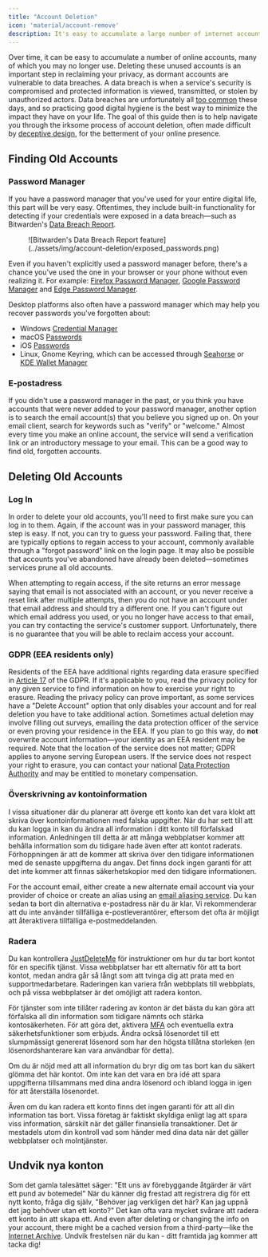 ```yaml
---
title: "Account Deletion"
icon: 'material/account-remove'
description: It's easy to accumulate a large number of internet accounts, here are some tips on how to prune your collection.
---
```


Over time, it can be easy to accumulate a number of online accounts, many of which you may no longer use. Deleting these unused accounts is an important step in reclaiming your privacy, as dormant accounts are vulnerable to data breaches. A data breach is when a service's security is compromised and protected information is viewed, transmitted, or stolen by unauthorized actors. Data breaches are unfortunately all [too common](https://haveibeenpwned.com/PwnedWebsites) these days, and so practicing good digital hygiene is the best way to minimize the impact they have on your life. The goal of this guide then is to help navigate you through the irksome process of account deletion, often made difficult by [deceptive design](https://deceptive.design), for the betterment of your online presence.

## Finding Old Accounts

### Password Manager

If you have a password manager that you've used for your entire digital life, this part will be very easy. Oftentimes, they include built-in functionality for detecting if your credentials were exposed in a data breach—such as Bitwarden's [Data Breach Report](https://bitwarden.com/blog/have-you-been-pwned).

<figure markdown>
  ![Bitwarden's Data Breach Report feature](../assets/img/account-deletion/exposed_passwords.png)
</figure>

Even if you haven't explicitly used a password manager before, there's a chance you've used the one in your browser or your phone without even realizing it. For example: [Firefox Password Manager](https://support.mozilla.org/kb/password-manager-remember-delete-edit-logins), [Google Password Manager](https://passwords.google.com/intro) and [Edge Password Manager](https://support.microsoft.com/microsoft-edge/save-or-forget-passwords-in-microsoft-edge-b4beecb0-f2a8-1ca0-f26f-9ec247a3f336).

Desktop platforms also often have a password manager which may help you recover passwords you've forgotten about:

- Windows [Credential Manager](https://support.microsoft.com/windows/accessing-credential-manager-1b5c916a-6a16-889f-8581-fc16e8165ac0)
- macOS [Passwords](https://support.apple.com/HT211145)
- iOS [Passwords](https://support.apple.com/HT211146)
- Linux, Gnome Keyring, which can be accessed through [Seahorse](https://wiki.gnome.org/Apps/Seahorse) or [KDE Wallet Manager](https://userbase.kde.org/KDE_Wallet_Manager)

### E-postadress

If you didn't use a password manager in the past, or you think you have accounts that were never added to your password manager, another option is to search the email account(s) that you believe you signed up on. On your email client, search for keywords such as "verify" or "welcome." Almost every time you make an online account, the service will send a verification link or an introductory message to your email. This can be a good way to find old, forgotten accounts.

## Deleting Old Accounts

### Log In

In order to delete your old accounts, you'll need to first make sure you can log in to them. Again, if the account was in your password manager, this step is easy. If not, you can try to guess your password. Failing that, there are typically options to regain access to your account, commonly available through a "forgot password" link on the login page. It may also be possible that accounts you've abandoned have already been deleted—sometimes services prune all old accounts.

When attempting to regain access, if the site returns an error message saying that email is not associated with an account, or you never receive a reset link after multiple attempts, then you do not have an account under that email address and should try a different one. If you can't figure out which email address you used, or you no longer have access to that email, you can try contacting the service's customer support. Unfortunately, there is no guarantee that you will be able to reclaim access your account.

### GDPR (EEA residents only)

Residents of the EEA have additional rights regarding data erasure specified in [Article 17](https://gdpr-info.eu/art-17-gdpr) of the GDPR. If it's applicable to you, read the privacy policy for any given service to find information on how to exercise your right to erasure. Reading the privacy policy can prove important, as some services have a "Delete Account" option that only disables your account and for real deletion you have to take additional action. Sometimes actual deletion may involve filling out surveys, emailing the data protection officer of the service or even proving your residence in the EEA. If you plan to go this way, do **not** overwrite account information—your identity as an EEA resident may be required. Note that the location of the service does not matter; GDPR applies to anyone serving European users. If the service does not respect your right to erasure, you can contact your national [Data Protection Authority](https://ec.europa.eu/info/law/law-topic/data-protection/reform/rights-citizens/redress/what-should-i-do-if-i-think-my-personal-data-protection-rights-havent-been-respected_en) and may be entitled to monetary compensation.

### Överskrivning av kontoinformation

I vissa situationer där du planerar att överge ett konto kan det vara klokt att skriva över kontoinformationen med falska uppgifter. När du har sett till att du kan logga in kan du ändra all information i ditt konto till förfalskad information. Anledningen till detta är att många webbplatser kommer att behålla information som du tidigare hade även efter att kontot raderats. Förhoppningen är att de kommer att skriva över den tidigare informationen med de senaste uppgifterna du angav. Det finns dock ingen garanti för att det inte kommer att finnas säkerhetskopior med den tidigare informationen.

For the account email, either create a new alternate email account via your provider of choice or create an alias using an [email aliasing service](../email-aliasing.md). Du kan sedan ta bort din alternativa e-postadress när du är klar. Vi rekommenderar att du inte använder tillfälliga e-postleverantörer, eftersom det ofta är möjligt att återaktivera tillfälliga e-postmeddelanden.

### Radera

Du kan kontrollera [JustDeleteMe](https://justdeleteme.xyz) för instruktioner om hur du tar bort kontot för en specifik tjänst. Vissa webbplatser har ett alternativ för att ta bort kontot, medan andra går så långt som att tvinga dig att prata med en supportmedarbetare. Raderingen kan variera från webbplats till webbplats, och på vissa webbplatser är det omöjligt att radera konton.

För tjänster som inte tillåter radering av konton är det bästa du kan göra att förfalska all din information som tidigare nämnts och stärka kontosäkerheten. För att göra det, aktivera [MFA](multi-factor-authentication.md) och eventuella extra säkerhetsfunktioner som erbjuds. Ändra också lösenordet till ett slumpmässigt genererat lösenord som har den högsta tillåtna storleken (en lösenordshanterare [](../passwords.md) kan vara användbar för detta).

Om du är nöjd med att all information du bryr dig om tas bort kan du säkert glömma det här kontot. Om inte kan det vara en bra idé att spara uppgifterna tillsammans med dina andra lösenord och ibland logga in igen för att återställa lösenordet.

Även om du kan radera ett konto finns det ingen garanti för att all din information tas bort. Vissa företag är faktiskt skyldiga enligt lag att spara viss information, särskilt när det gäller finansiella transaktioner. Det är mestadels utom din kontroll vad som händer med dina data när det gäller webbplatser och molntjänster.

## Undvik nya konton

Som det gamla talesättet säger: "Ett uns av förebyggande åtgärder är värt ett pund av botemedel" När du känner dig frestad att registrera dig för ett nytt konto, fråga dig själv, "Behöver jag verkligen det här? Kan jag uppnå det jag behöver utan ett konto?" Det kan ofta vara mycket svårare att radera ett konto än att skapa ett. And even after deleting or changing the info on your account, there might be a cached version from a third-party—like the [Internet Archive](https://archive.org). Undvik frestelsen när du kan - ditt framtida jag kommer att tacka dig!
